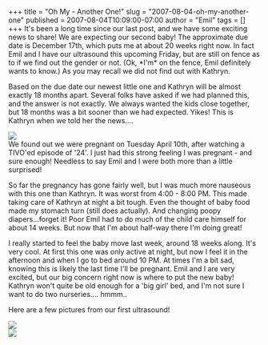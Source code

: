 +++
title = "Oh My - Another One!"
slug = "2007-08-04-oh-my-another-one"
published = 2007-08-04T10:09:00-07:00
author = "Emil"
tags = []
+++
It's been a long time since our last post, and we have some exciting
news to share! We are expecting our second baby! The approximate due
date is December 17th, which puts me at about 20 weeks right now. In
fact Emil and I have our ultrasound this upcoming Friday, but are still
on fence as to if we find out the gender or not. (Ok, \*I'm\* on the
fence, Emil definitely wants to know.) As you may recall we did not find
out with Kathryn.  
  
Based on the due date our newest little one and Kathryn will be almost
exactly 18 months apart. Several folks have asked if we had planned
this, and the answer is not exactly. We always wanted the kids close
together, but 18 months was a bit sooner than we had expected. Yikes!
This is Kathryn when we told her the news....  
  
  
[![](/posts/2007-08-04/thumbnails/2007-08-04-oh-my-another-one-Kathryn_Surprise_Small.jpg)](/posts/2007-08-04/2007-08-04-oh-my-another-one-Kathryn_Surprise_Small.jpg)  
We found out we were pregnant on Tuesday April 10th, after watching a
TIVO'ed episode of '24'. I just had this strong feeling I was pregnant -
and sure enough! Needless to say Emil and I were both more than a little
surprised!  
  
So far the pregnancy has gone fairly well, but I was much more nauseous
with this one than Kathryn. It was worst from 4:00 - 8:00 PM. This made
taking care of Kathryn at night a bit tough. Even the thought of baby
food made my stomach turn (still does actually). And changing poopy
diapers...forget it! Poor Emil had to do much of the child care himself
for about 14 weeks. But now that I'm about half-way there I'm doing
great!  
  
I really started to feel the baby move last week, around 18 weeks along.
It's very cool. At first this one was only active at night, but now I
feel it in the afternoon and when I go to bed around 10 PM. At times I'm
a bit sad, knowing this is likely the last time I'll be pregnant. Emil
and I are very excited, but our big concern right now is where to put
the new baby! Kathryn won't quite be old enough for a 'big girl' bed,
and I'm not sure I want to do two nurseries.... hmmm..  
  
Here are a few pictures from our first ultrasound!  
  
  
[<img src="http://2.bp.blogspot.com/_IKZl6pMm7CU/RrT7hOwvh1I/AAAAAAAAAAM/pjGrpydEDaI/s320/SCAN0078.JPG" id="BLOGGER_PHOTO_ID_5094973626779666258" />](http://2.bp.blogspot.com/_IKZl6pMm7CU/RrT7hOwvh1I/AAAAAAAAAAM/pjGrpydEDaI/s1600-h/SCAN0078.JPG)  
[<img src="http://2.bp.blogspot.com/_IKZl6pMm7CU/RrT7hOwvh2I/AAAAAAAAAAU/nH9WY7JrXi4/s320/SCAN0079.JPG" id="BLOGGER_PHOTO_ID_5094973626779666274" />](http://2.bp.blogspot.com/_IKZl6pMm7CU/RrT7hOwvh2I/AAAAAAAAAAU/nH9WY7JrXi4/s1600-h/SCAN0079.JPG)
